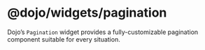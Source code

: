 <span class="citation" data-cites="dojo/widgets/pagination">@dojo/widgets/pagination</span>
===========================================================================================

Dojo’s `Pagination` widget provides a fully-customizable pagination component suitable for every situation.
